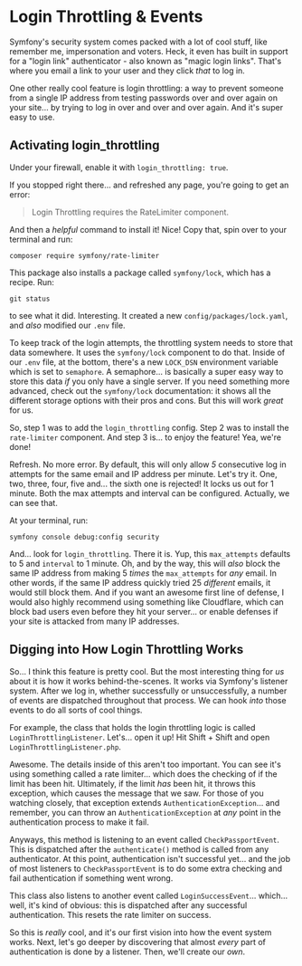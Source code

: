 # Login Throttling & Events

Symfony's security system comes packed with a lot of cool stuff, like remember me,
impersonation and voters. Heck, it even has built in support for a "login link"
authenticator - also known as "magic login links". That's where you email a link
to your user and they click *that* to log in.

One other really cool feature is login throttling: a way to prevent someone from
a single IP address from testing passwords over and over again on your site... by
trying to log in over and over and over again. And it's super easy to use.

## Activating login_throttling

Under your firewall, enable it with `login_throttling: true`.

If you stopped right there... and refreshed any page, you're going to get an error:

> Login Throttling requires the RateLimiter component.

And then a *helpful* command to install it! Nice! Copy that, spin over to your
terminal and run:

```terminal
composer require symfony/rate-limiter
```

This package also installs a package called `symfony/lock`, which has a recipe.
Run:

```terminal
git status
```

to see what it did. Interesting. It created a new `config/packages/lock.yaml`,
and *also* modified our `.env` file.

To keep track of the login attempts, the throttling system needs to store that
data somewhere. It uses the `symfony/lock` component to do that. Inside of our
`.env` file, at the bottom, there's a new `LOCK_DSN` environment variable which
is set to `semaphore`. A semaphore... is basically a super easy way to store this
data *if* you only have a single server. If you need something more advanced,
check out the `symfony/lock` documentation: it shows all the different storage
options with their pros and cons. But this will work *great* for us.

So, step 1 was to add the `login_throttling` config. Step 2 was to install the
`rate-limiter` component. And step 3 is... to enjoy the feature! Yea, we're done!

Refresh. No more error. By default, this will only allow *5* consecutive log in
attempts for the same email and IP address per minute. Let's try it. One, two,
three, four, five and... the sixth one is rejected! It locks us out for 1 minute.
Both the max attempts and interval can be configured. Actually, we can see that.

At your terminal, run:

```terminal
symfony console debug:config security
```

And... look for `login_throttling`. There it is. Yup, this `max_attempts` defaults
to 5 and `interval` to 1 minute. Oh, and by the way, this will *also* block the
same IP address from making 5 *times* the `max_attempts` for *any* email. In other
words, if the same IP address quickly tried 25 *different* emails, it would still
block them. And if you want an awesome first line of defense, I would also highly
recommend using something like Cloudflare, which can block bad users even before
they hit your server... or enable defenses if your site is attacked from many IP
addresses.

## Digging into How Login Throttling Works

So... I think this feature is pretty cool. But the most interesting thing for *us*
about it is how it works behind-the-scenes. It works via Symfony's listener system.
After we log in, whether successfully or unsuccessfully, a number of events are
dispatched throughout that process. We can hook *into* those events to do all sorts
of cool things.

For example, the class that holds the login throttling logic is called
`LoginThrottlingListener`. Let's... open it up! Hit Shift + Shift and open
`LoginThrottlingListener.php`.

Awesome. The details inside of this aren't too important. You can see it's using
something called a rate limiter... which does the checking of if the limit has
been hit. Ultimately, if the limit *has* been hit, it throws this exception, which
causes the message that we saw. For those of you watching closely, that exception
extends `AuthenticationException`... and remember, you can throw an
`AuthenticationException` at *any* point in the authentication process to make it
fail.

Anyways, this method is listening to an event called `CheckPassportEvent`. This
is dispatched after the `authenticate()` method is called from any authenticator.
At this point, authentication isn't successful yet... and the job of most listeners
to `CheckPassportEvent` is to do some extra checking and fail authentication if
something went wrong.

This class also listens to another event called `LoginSuccessEvent`... which... well,
it's kind of obvious: this is dispatched after any successful authentication. This
resets the rate limiter on success.

So this is *really* cool, and it's our first vision into how the event system
works. Next, let's go deeper by discovering that almost *every* part of authentication
is done by a listener. Then, we'll create our *own*.
